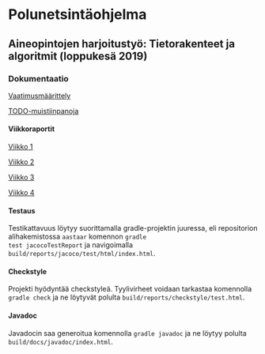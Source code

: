 # Polunetsintäohjelma

## Aineopintojen harjoitustyö: Tietorakenteet ja algoritmit (loppukesä 2019)

### Dokumentaatio

[Vaatimusmäärittely](https://github.com/magael/aastaar/blob/master/documentation/maarittely.md)

[TODO-muistiinpanoja](https://github.com/magael/aastaar/blob/master/documentation/todo.md)

#### Viikkoraportit
[Viikko 1](https://github.com/magael/aastaar/blob/master/documentation/viikkoraportit/viikkoraportti1.md)

[Viikko 2](https://github.com/magael/aastaar/blob/master/documentation/viikkoraportit/viikkoraportti2.md)

[Viikko 3](https://github.com/magael/aastaar/blob/master/documentation/viikkoraportit/viikkoraportti3.md)

[Viikko 4](https://github.com/magael/aastaar/blob/master/documentation/viikkoraportit/viikkoraportti4.md)

#### Testaus

Testikattavuus löytyy suorittamalla gradle-projektin juuressa, eli repositorion alihakemistossa <code>aastaar</code> komennon <code>gradle test jacocoTestReport</code> ja navigoimalla <code>build/reports/jacoco/test/html/index.html</code>.

#### Checkstyle

Projekti hyödyntää checkstyleä. Tyylivirheet voidaan tarkastaa komennolla <code>gradle check</code> ja ne löytyvät polulta <code>build/reports/checkstyle/test.html</code>.

#### Javadoc

Javadocin saa generoitua komennolla <code>gradle javadoc</code> ja ne löytyy polulta <code>build/docs/javadoc/index.html</code>.
